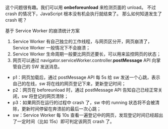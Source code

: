 这个问题很有趣。我们可以用 **onbeforeunload** 来检测页面的 unload。
不过 crash 的情况下，JavaScript 根本没有机会执行就结束了。
那么如何知道发生了 crash 呢？

基于 Service Worker 的崩溃统计方案

1. Service Worker 有自己独立的工作线程，与网页区分开，网页崩溃了，Service Worker 一般情况下不会崩溃；
2. Service Worker 生命周期一般要比网页还要长，可以用来监控网页的状态；
3. 网页可以通过 navigator.serviceWorker.controller.**postMessage** API 向掌管自己的 SW 发送消息。

- p1：网页加载后，通过 postMessage API 每 5s 给 sw 发送一个心跳，表示自己的在线，sw 将在线的网页登记下来，更新登记时间；
- p2：网页在 beforeunload 时，通过 postMessage API 告知自己已经正常关闭，sw 将登记的网页清除；
- p3：如果网页在运行的过程中 crash 了，sw 中的 running 状态将不会被清除，更新时间停留在奔溃前的最后一次心跳；
- sw：Service Worker 每 10s 查看一遍登记中的网页，发现登记时间已经超出了一定时间（比如 15s）即可判定该网页 crash 了。
